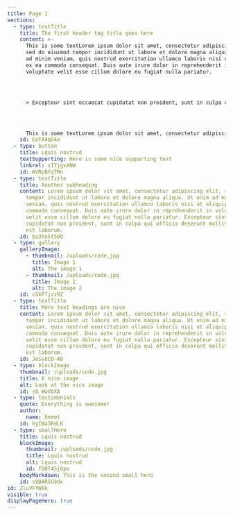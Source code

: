 ```yaml
---
title: Page 1
sections:
  - type: textTitle
    title: The first header tag title goes here
    content: >-
      This is some textLorem ipsum dolor sit amet, consectetur adipiscing elit,
      sed do eiusmod tempor incididunt ut labore et dolore magna aliqua. Ut enim
      ad minim veniam, quis nostrud exercitation ullamco laboris nisi ut aliquip
      ex ea commodo consequat. Duis aute irure dolor in reprehenderit in
      voluptate velit esse cillum dolore eu fugiat nulla pariatur. 




      > Excepteur sint occaecat cupidatat non proident, sunt in culpa qui officia deserunt mollit anim id est laborum.




      This is some textLorem ipsum dolor sit amet, consectetur adipiscing elit, sed do eiusmod tempor incididunt ut labore et dolore magna aliqua. Ut enim ad minim veniam, quis nostrud exercitation ullamco laboris nisi ut aliquip ex ea commodo consequat. Duis aute irure dolor in reprehenderit in voluptate velit esse cillum dolore eu fugiat nulla pariatur. Excepteur sint occaecat cupidatat non proident, sunt in culpa qui officia deserunt mollit anim id est laborum.
    id: EoFA4qG4a
  - type: button
    title: Lquis nostrud
    textSupporting: Here is some nice supporting text
    linkrel: xITjgxXNW
    id: WVRpBfqTMn
  - type: textTitle
    title: Another subheading
    content: Lorem ipsum dolor sit amet, consectetur adipiscing elit, sed do eiusmod
      tempor incididunt ut labore et dolore magna aliqua. Ut enim ad minim
      veniam, quis nostrud exercitation ullamco laboris nisi ut aliquip ex ea
      commodo consequat. Duis aute irure dolor in reprehenderit in voluptate
      velit esse cillum dolore eu fugiat nulla pariatur. Excepteur sint occaecat
      cupidatat non proident, sunt in culpa qui officia deserunt mollit anim id
      est laborum.
    id: bz3hn5tS0Q
  - type: gallery
    galleryImage:
      - thumbnail: /uploads/code.jpg
        title: Image 1
        alt: The image 1
      - thumbnail: /uploads/code.jpg
        title: Image 2
        alt: The image 2
    id: cGkP7jzz9Z
  - type: textTitle
    title: More text headings are nice
    content: Lorem ipsum dolor sit amet, consectetur adipiscing elit, sed do eiusmod
      tempor incididunt ut labore et dolore magna aliqua. Ut enim ad minim
      veniam, quis nostrud exercitation ullamco laboris nisi ut aliquip ex ea
      commodo consequat. Duis aute irure dolor in reprehenderit in voluptate
      velit esse cillum dolore eu fugiat nulla pariatur. Excepteur sint occaecat
      cupidatat non proident, sunt in culpa qui officia deserunt mollit anim id
      est laborum.
    id: JeSv8CO-AD
  - type: blockImage
    thumbnail: /uploads/code.jpg
    title: A nice image
    alt: Look at the nice image
    id: s8_WwVbXA
  - type: testimonials
    quote: Everything is awesome!
    author:
      name: Emmet
    id: kyIWa3RdLK
  - type: smallHero
    title: Lquis nostrud
    blockImage:
      thumbnail: /uploads/code.jpg
      title: Lquis nostrud
      alt: Lquis nostrud
      id: f6DT4Sj0px
    bodyMarkdown: This is the second small hero
    id: s9BARIG9dx
id: ZluVFYW8k
visible: true
displayPageHero: true
---
```

